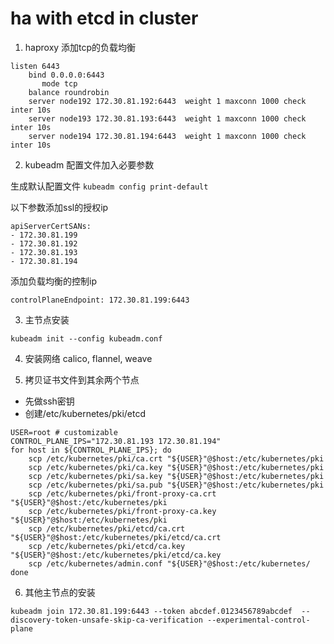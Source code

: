 # ha with etcd in cluster

1. haproxy 添加tcp的负载均衡

```
listen 6443
	bind 0.0.0.0:6443
       mode tcp
	balance roundrobin
	server node192 172.30.81.192:6443  weight 1 maxconn 1000 check inter 10s
	server node193 172.30.81.193:6443  weight 1 maxconn 1000 check inter 10s
	server node194 172.30.81.194:6443  weight 1 maxconn 1000 check inter 10s
```

2. kubeadm 配置文件加入必要参数

 生成默认配置文件
`kubeadm config print-default`

以下参数添加ssl的授权ip

```
apiServerCertSANs:
- 172.30.81.199
- 172.30.81.192
- 172.30.81.193
- 172.30.81.194
```

添加负载均衡的控制ip

`controlPlaneEndpoint: 172.30.81.199:6443`

3. 主节点安装

`kubeadm init --config kubeadm.conf `

4. 安装网络
calico, flannel, weave

5. 拷贝证书文件到其余两个节点

- 先做ssh密钥
- 创建/etc/kubernetes/pki/etcd

```
USER=root # customizable
CONTROL_PLANE_IPS="172.30.81.193 172.30.81.194"
for host in ${CONTROL_PLANE_IPS}; do
    scp /etc/kubernetes/pki/ca.crt "${USER}"@$host:/etc/kubernetes/pki
    scp /etc/kubernetes/pki/ca.key "${USER}"@$host:/etc/kubernetes/pki
    scp /etc/kubernetes/pki/sa.key "${USER}"@$host:/etc/kubernetes/pki
    scp /etc/kubernetes/pki/sa.pub "${USER}"@$host:/etc/kubernetes/pki
    scp /etc/kubernetes/pki/front-proxy-ca.crt "${USER}"@$host:/etc/kubernetes/pki
    scp /etc/kubernetes/pki/front-proxy-ca.key "${USER}"@$host:/etc/kubernetes/pki
    scp /etc/kubernetes/pki/etcd/ca.crt "${USER}"@$host:/etc/kubernetes/pki/etcd/ca.crt
    scp /etc/kubernetes/pki/etcd/ca.key "${USER}"@$host:/etc/kubernetes/pki/etcd/ca.key
    scp /etc/kubernetes/admin.conf "${USER}"@$host:/etc/kubernetes/
done
```

6. 其他主节点的安装

`kubeadm join 172.30.81.199:6443 --token abcdef.0123456789abcdef  --discovery-token-unsafe-skip-ca-verification --experimental-control-plane
`
